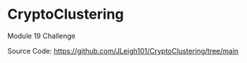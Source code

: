 # CryptoClustering
Module 19 Challenge

Source Code: https://github.com/JLeigh101/CryptoClustering/tree/main
